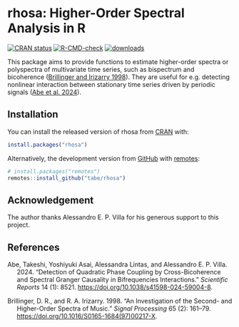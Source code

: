 
<!-- README.md is generated from README.Rmd. Please edit that file -->

# rhosa: Higher-Order Spectral Analysis in R

<!-- badges: start -->

[![CRAN
status](https://www.r-pkg.org/badges/version/rhosa)](https://CRAN.R-project.org/package=rhosa)
[![R-CMD-check](https://github.com/tabe/rhosa/workflows/R-CMD-check/badge.svg)](https://github.com/tabe/rhosa/actions)
[![downloads](https://cranlogs.r-pkg.org/badges/rhosa)](https://CRAN.R-project.org/package=rhosa)
<!-- badges: end -->

This package aims to provide functions to estimate higher-order spectra
or polyspectra of multivariate time series, such as bispectrum and
bicoherence ([Brillinger and Irizarry
1998](#ref-brillinger_investigation_1998)). They are useful for
e.g. detecting nonlinear interaction between stationary time series
driven by periodic signals ([Abe et al. 2024](#ref-abe_detecting_2024)).

## Installation

You can install the released version of rhosa from
[CRAN](https://CRAN.R-project.org) with:

``` r
install.packages("rhosa")
```

Alternatively, the development version from
[GitHub](https://github.com/) with
[remotes](https://cran.r-project.org/package=remotes):

``` r
# install.packages("remotes")
remotes::install_github("tabe/rhosa")
```

## Acknowledgement

The author thanks Alessandro E. P. Villa for his generous support to
this project.

## References

<div id="refs" class="references csl-bib-body hanging-indent"
entry-spacing="0">

<div id="ref-abe_detecting_2024" class="csl-entry">

Abe, Takeshi, Yoshiyuki Asai, Alessandra Lintas, and Alessandro E. P.
Villa. 2024. “Detection of Quadratic Phase Coupling by Cross-Bicoherence
and Spectral Granger Causality in Bifrequencies Interactions.”
*Scientific Reports* 14 (1): 8521.
<https://doi.org/10.1038/s41598-024-59004-8>.

</div>

<div id="ref-brillinger_investigation_1998" class="csl-entry">

Brillinger, D. R., and R. A. Irizarry. 1998. “An Investigation of the
Second- and Higher-Order Spectra of Music.” *Signal Processing* 65 (2):
161–79. <https://doi.org/10.1016/S0165-1684(97)00217-X>.

</div>

</div>
